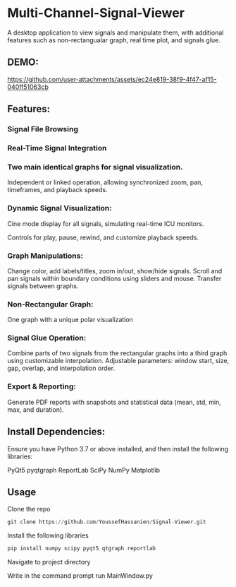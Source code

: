 # Multi-Channel-Signal-Viewer
A desktop application to view signals and manipulate them, with additional features such as non-rectangualar graph, real time plot, and signals glue.
## DEMO:


https://github.com/user-attachments/assets/ec24e819-38f9-4f47-af15-040ff51063cb



## Features:
### Signal File Browsing
### Real-Time Signal Integration
### Two main identical graphs for signal visualization.
Independent or linked operation, allowing synchronized zoom, pan, timeframes, and playback speeds.
### Dynamic Signal Visualization:
Cine mode display for all signals, simulating real-time ICU monitors.

Controls for play, pause, rewind, and customize playback speeds.

### Graph Manipulations:
Change color, add labels/titles, zoom in/out, show/hide signals.
Scroll and pan signals within boundary conditions using sliders and mouse.
Transfer signals between graphs.

### Non-Rectangular Graph:
One graph with a unique polar visualization

### Signal Glue Operation:

Combine parts of two signals from the rectangular graphs into a third graph using customizable interpolation.
Adjustable parameters: window start, size, gap, overlap, and interpolation order.

### Export & Reporting:
Generate PDF reports with snapshots and statistical data (mean, std, min, max, and duration).

## Install Dependencies:

Ensure you have Python 3.7 or above installed, and then install the following libraries:

PyQt5
pyqtgraph
ReportLab
SciPy
NumPy
Matplotlib

## Usage
Clone the repo
```python
git clone https://github.com/YoussefHassanien/Signal-Viewer.git
```

Install the following libraries
```python
pip install numpy scipy pyqt5 qtgraph reportlab
```

Navigate to project directory

Write in the command prompt run MainWindow.py






